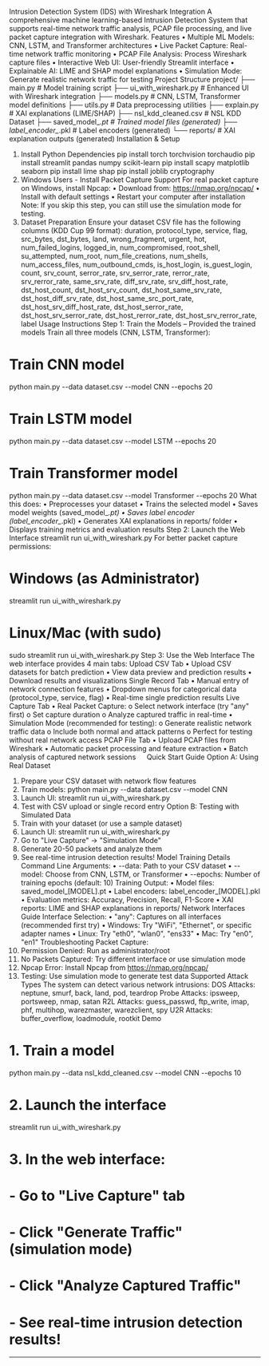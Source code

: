 Intrusion Detection System (IDS) with Wireshark Integration
A comprehensive machine learning-based Intrusion Detection System that supports real-time network traffic analysis, PCAP file processing, and live packet capture integration with Wireshark.
Features
•	Multiple ML Models: CNN, LSTM, and Transformer architectures
•	Live Packet Capture: Real-time network traffic monitoring
•	PCAP File Analysis: Process Wireshark capture files
•	Interactive Web UI: User-friendly Streamlit interface
•	Explainable AI: LIME and SHAP model explanations
•	Simulation Mode: Generate realistic network traffic for testing
Project Structure
project/
├── main.py                 # Model training script
├── ui_with_wireshark.py    # Enhanced UI with Wireshark integration
├── models.py               # CNN, LSTM, Transformer model definitions
├── utils.py                # Data preprocessing utilities
├── explain.py              # XAI explanations (LIME/SHAP)
├── nsl_kdd_cleaned.csv     # NSL KDD Dataset
├── saved_model_*.pt        # Trained model files (generated)
├── label_encoder_*.pkl     # Label encoders (generated)
└── reports/                # XAI explanation outputs (generated)
Installation & Setup
1. Install Python Dependencies
pip install torch torchvision torchaudio
pip install streamlit pandas numpy scikit-learn
pip install scapy matplotlib seaborn
pip install lime shap
pip install joblib cryptography
2. Windows Users - Install Packet Capture Support
For real packet capture on Windows, install Npcap:
•	Download from: https://nmap.org/npcap/
•	Install with default settings
•	Restart your computer after installation
Note: If you skip this step, you can still use the simulation mode for testing.
3. Dataset Preparation
Ensure your dataset CSV file has the following columns (KDD Cup 99 format):
duration, protocol_type, service, flag, src_bytes, dst_bytes, land, wrong_fragment, 
urgent, hot, num_failed_logins, logged_in, num_compromised, root_shell, su_attempted, 
num_root, num_file_creations, num_shells, num_access_files, num_outbound_cmds, 
is_host_login, is_guest_login, count, srv_count, serror_rate, srv_serror_rate, 
rerror_rate, srv_rerror_rate, same_srv_rate, diff_srv_rate, srv_diff_host_rate, 
dst_host_count, dst_host_srv_count, dst_host_same_srv_rate, dst_host_diff_srv_rate, 
dst_host_same_src_port_rate, dst_host_srv_diff_host_rate, dst_host_serror_rate, 
dst_host_srv_serror_rate, dst_host_rerror_rate, dst_host_srv_rerror_rate, label
Usage Instructions
Step 1: Train the Models – Provided the trained models
Train all three models (CNN, LSTM, Transformer):
# Train CNN model
python main.py --data dataset.csv --model CNN --epochs 20

# Train LSTM model  
python main.py --data dataset.csv --model LSTM --epochs 20

# Train Transformer model
python main.py --data dataset.csv --model Transformer --epochs 20
What this does:
•	Preprocesses your dataset
•	Trains the selected model
•	Saves model weights (saved_model_*.pt)
•	Saves label encoder (label_encoder_*.pkl)
•	Generates XAI explanations in reports/ folder
•	Displays training metrics and evaluation results
Step 2: Launch the Web Interface
streamlit run ui_with_wireshark.py
For better packet capture permissions:
# Windows (as Administrator)
streamlit run ui_with_wireshark.py

# Linux/Mac (with sudo)
sudo streamlit run ui_with_wireshark.py
Step 3: Use the Web Interface
The web interface provides 4 main tabs:
Upload CSV Tab
•	Upload CSV datasets for batch prediction
•	View data preview and prediction results
•	Download results and visualizations
Single Record Tab
•	Manual entry of network connection features
•	Dropdown menus for categorical data (protocol_type, service, flag)
•	Real-time single prediction results
Live Capture Tab
•	Real Packet Capture: 
o	Select network interface (try "any" first)
o	Set capture duration
o	Analyze captured traffic in real-time
•	Simulation Mode (recommended for testing): 
o	Generate realistic network traffic data
o	Include both normal and attack patterns
o	Perfect for testing without real network access
PCAP File Tab
•	Upload PCAP files from Wireshark
•	Automatic packet processing and feature extraction
•	Batch analysis of captured network sessions
 
Quick Start Guide
Option A: Using Real Dataset
1.	Prepare your CSV dataset with network flow features
2.	Train models: python main.py --data dataset.csv --model CNN
3.	Launch UI: streamlit run ui_with_wireshark.py
4.	Test with CSV upload or single record entry
Option B: Testing with Simulated Data
1.	Train with your dataset (or use a sample dataset)
2.	Launch UI: streamlit run ui_with_wireshark.py
3.	Go to "Live Capture" → "Simulation Mode"
4.	Generate 20-50 packets and analyze them
5.	See real-time intrusion detection results!
Model Training Details
Command Line Arguments:
•	--data: Path to your CSV dataset
•	--model: Choose from CNN, LSTM, or Transformer
•	--epochs: Number of training epochs (default: 10)
Training Output:
•	Model files: saved_model_[MODEL].pt
•	Label encoders: label_encoder_[MODEL].pkl
•	Evaluation metrics: Accuracy, Precision, Recall, F1-Score
•	XAI reports: LIME and SHAP explanations in reports/
Network Interfaces Guide
Interface Selection:
•	"any": Captures on all interfaces (recommended first try)
•	Windows: Try "WiFi", "Ethernet", or specific adapter names
•	Linux: Try "eth0", "wlan0", "ens33"
•	Mac: Try "en0", "en1"
Troubleshooting Packet Capture:
1.	Permission Denied: Run as administrator/root
2.	No Packets Captured: Try different interface or use simulation mode
3.	Npcap Error: Install Npcap from https://nmap.org/npcap/
4.	Testing: Use simulation mode to generate test data
Supported Attack Types
The system can detect various network intrusions:
DOS Attacks: neptune, smurf, back, land, pod, teardrop Probe Attacks: ipsweep, portsweep, nmap, satan R2L Attacks: guess_passwd, ftp_write, imap, phf, multihop, warezmaster, warezclient, spy U2R Attacks: buffer_overflow, loadmodule, rootkit
Demo
# 1. Train a model 
python main.py --data nsl_kdd_cleaned.csv --model CNN --epochs 10

# 2. Launch the interface
streamlit run ui_with_wireshark.py

# 3. In the web interface:
#    - Go to "Live Capture" tab
#    - Click "Generate Traffic" (simulation mode)
#    - Click "Analyze Captured Traffic"
#    - See real-time intrusion detection results!
________________________________________

